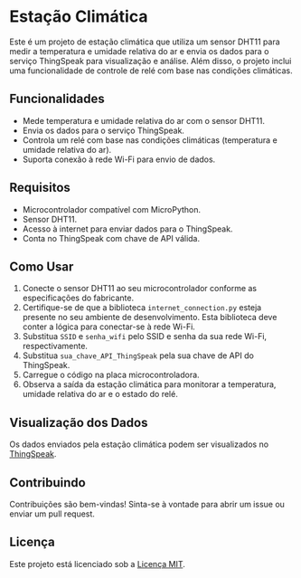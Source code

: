 # Estação Climática

Este é um projeto de estação climática que utiliza um sensor DHT11 para medir a temperatura e umidade relativa do ar e envia os dados para o serviço ThingSpeak para visualização e análise. Além disso, o projeto inclui uma funcionalidade de controle de relé com base nas condições climáticas.

## Funcionalidades

- Mede temperatura e umidade relativa do ar com o sensor DHT11.
- Envia os dados para o serviço ThingSpeak.
- Controla um relé com base nas condições climáticas (temperatura e umidade relativa do ar).
- Suporta conexão à rede Wi-Fi para envio de dados.

## Requisitos

- Microcontrolador compatível com MicroPython.
- Sensor DHT11.
- Acesso à internet para enviar dados para o ThingSpeak.
- Conta no ThingSpeak com chave de API válida.

## Como Usar

1. Conecte o sensor DHT11 ao seu microcontrolador conforme as especificações do fabricante.
2. Certifique-se de que a biblioteca `internet_connection.py` esteja presente no seu ambiente de desenvolvimento. Esta biblioteca deve conter a lógica para conectar-se à rede Wi-Fi.
3. Substitua `SSID` e `senha_wifi` pelo SSID e senha da sua rede Wi-Fi, respectivamente.
4. Substitua `sua_chave_API_ThingSpeak` pela sua chave de API do ThingSpeak.
5. Carregue o código na placa microcontroladora.
6. Observa a saída da estação climática para monitorar a temperatura, umidade relativa do ar e o estado do relé.

## Visualização dos Dados

Os dados enviados pela estação climática podem ser visualizados no [ThingSpeak](https://thingspeak.com/channels/2502279).

## Contribuindo

Contribuições são bem-vindas! Sinta-se à vontade para abrir um issue ou enviar um pull request.

## Licença

Este projeto está licenciado sob a [Licença MIT](LICENSE).

